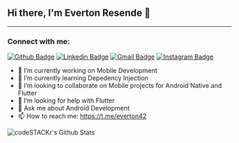 ## Hi there, I'm Everton Resende 👋



---
### Connect with me:

[![Github Badge](https://img.shields.io/badge/-Github-000?style=flat-square&logo=Github&logoColor=white&link=https://github.com/everton4292)](https://github.com/everton4292)
[![Linkedin Badge](https://img.shields.io/badge/-LinkedIn-blue?style=flat-square&logo=Linkedin&logoColor=white&link=https://www.linkedin.com/in/everton-rodrigues-64a14b3a/)](https://www.linkedin.com/in/everton-rodrigues-64a14b3a/)
[![Gmail Badge](https://img.shields.io/badge/-Gmail-c14438?style=flat-square&logo=Gmail&logoColor=white&link=mailto:rebeccamanzi@gmail.com)](mailto:ecoresende@gmail.com)
[![Instagram Badge](https://img.shields.io/badge/-Instagram-C13584?style=flat-square&labelColor=C13584&logo=instagram&logoColor=white&link=https://www.instagram.com/codepwr/)](https://www.instagram.com/echoes42/)


- 🔭 I’m currently working on Mobile Development
- 🌱 I’m currently learning Depedency Injection
- 👯 I’m looking to collaborate on Mobile projects for Android Native and Flutter
- 🤔 I’m looking for help with Flutter
- 💬 Ask me about Android Development
- 📫 How to reach me: https://t.me/everton42

<img align="left" alt="codeSTACKr's Github Stats" src="https://github-readme-stats.vercel.app/api?username=everton4292&show_icons=true&hide_border=true"/>




